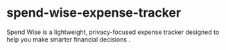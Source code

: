 # spend-wise-expense-tracker
Spend Wise is a lightweight, privacy-focused expense tracker designed to help you make smarter financial decisions .
